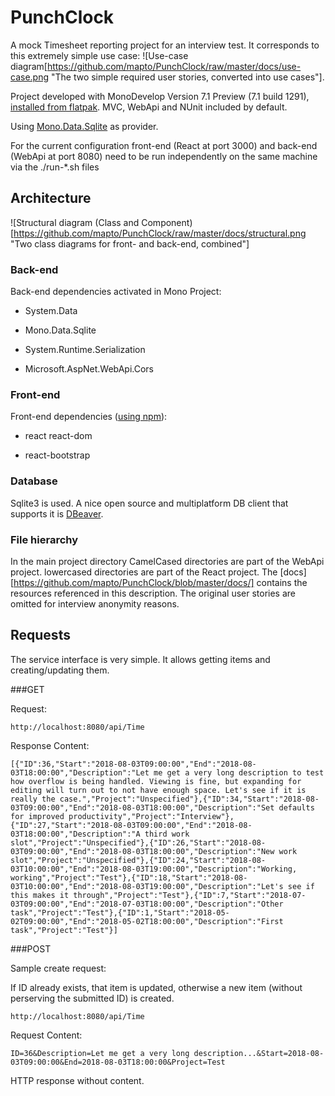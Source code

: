 # PunchClock

A mock Timesheet reporting project for an interview test. It corresponds to this extremely simple use case:
![Use-case diagram[https://github.com/mapto/PunchClock/raw/master/docs/use-case.png "The two simple required user stories, converted into use cases"].

Project developed with MonoDevelop Version 7.1 Preview (7.1 build 1291), [installed from flatpak](http://www.monodevelop.com/download/linux/). MVC, WebApi and NUnit included by default. 

Using [Mono.Data.Sqlite](http://www.mono-project.com/docs/database-access/providers/sqlite/#new-style-assembly-shipped-with-mono-124) as provider.

For the current configuration front-end (React at port 3000) and back-end (WebApi at port 8080) need to be run independently on the same machine via the ./run-*.sh files

## Architecture
![Structural diagram (Class and Component)[https://github.com/mapto/PunchClock/raw/master/docs/structural.png "Two class diagrams for front- and back-end, combined"]

### Back-end

Back-end dependencies activated in Mono Project:

* System.Data

* Mono.Data.Sqlite

* System.Runtime.Serialization

* Microsoft.AspNet.WebApi.Cors

### Front-end

Front-end dependencies ([using npm](https://www.npmjs.com/get-npm)):

* react react-dom

* react-bootstrap

### Database

Sqlite3 is used. A nice open source and multiplatform DB client that supports it is [DBeaver](https://dbeaver.jkiss.org).

### File hierarchy

In the main project directory CamelCased directories are part of the WebApi project. lowercased directories are part of the React project. The [docs][https://github.com/mapto/PunchClock/blob/master/docs/] contains the resources referenced in this description. The original user stories are omitted for interview anonymity reasons.

## Requests
The service interface is very simple. It allows getting items and creating/updating them.

###GET

Request:

    http://localhost:8080/api/Time

Response Content:

    [{"ID":36,"Start":"2018-08-03T09:00:00","End":"2018-08-03T18:00:00","Description":"Let me get a very long description to test how overflow is being handled. Viewing is fine, but expanding for editing will turn out to not have enough space. Let's see if it is really the case.","Project":"Unspecified"},{"ID":34,"Start":"2018-08-03T09:00:00","End":"2018-08-03T18:00:00","Description":"Set defaults for improved productivity","Project":"Interview"},{"ID":27,"Start":"2018-08-03T09:00:00","End":"2018-08-03T18:00:00","Description":"A third work slot","Project":"Unspecified"},{"ID":26,"Start":"2018-08-03T09:00:00","End":"2018-08-03T18:00:00","Description":"New work slot","Project":"Unspecified"},{"ID":24,"Start":"2018-08-03T10:00:00","End":"2018-08-03T19:00:00","Description":"Working, working","Project":"Test"},{"ID":18,"Start":"2018-08-03T10:00:00","End":"2018-08-03T19:00:00","Description":"Let's see if this makes it through","Project":"Test"},{"ID":7,"Start":"2018-07-03T09:00:00","End":"2018-07-03T18:00:00","Description":"Other task","Project":"Test"},{"ID":1,"Start":"2018-05-02T09:00:00","End":"2018-05-02T18:00:00","Description":"First task","Project":"Test"}]

###POST

Sample create request:

If ID already exists, that item is updated, otherwise a new item (without perserving the submitted ID) is created.

    http://localhost:8080/api/Time

Request Content:

    ID=36&Description=Let me get a very long description...&Start=2018-08-03T09:00:00&End=2018-08-03T18:00:00&Project=Test

HTTP response without content.

